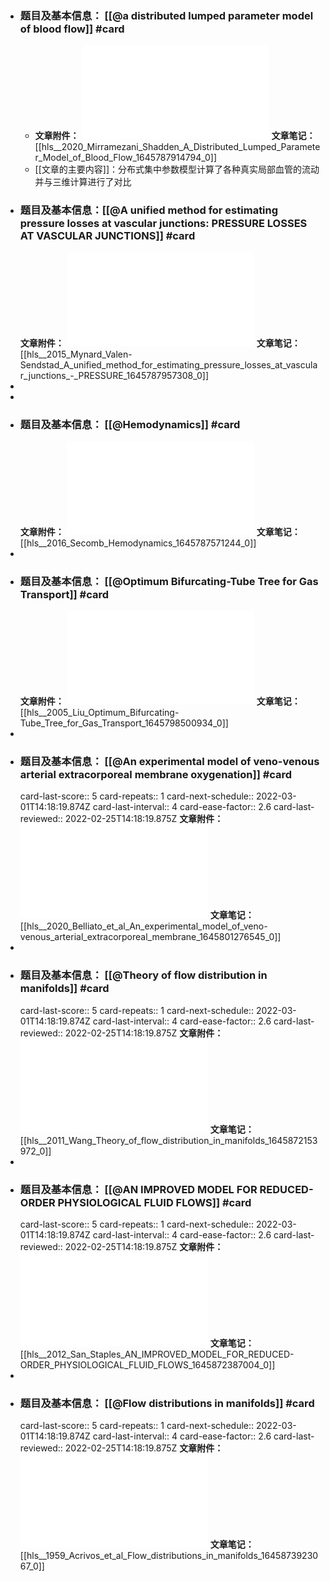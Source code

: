 - ### 题目及基本信息： [[@a distributed lumped parameter model of blood flow]]  #card
	- **文章附件：** ![2020_Mirramezani_Shadden_A Distributed Lumped Parameter Model of Blood Flow.pdf](../assets/2020_Mirramezani_Shadden_A_Distributed_Lumped_Parameter_Model_of_Blood_Flow_1645787914794_0.pdf) 
	  **文章笔记：** [[hls__2020_Mirramezani_Shadden_A_Distributed_Lumped_Parameter_Model_of_Blood_Flow_1645787914794_0]]
	- [[文章的主要内容]]：分布式集中参数模型计算了各种真实局部血管的流动并与三维计算进行了对比
- ### **题目及基本信息：**[[@A unified method for estimating pressure losses at vascular junctions: PRESSURE LOSSES AT VASCULAR JUNCTIONS]]    #card
  **文章附件：** ![2015_Mynard_Valen-Sendstad_A unified method for estimating pressure losses at vascular junctions - PRESSURE.pdf](../assets/2015_Mynard_Valen-Sendstad_A_unified_method_for_estimating_pressure_losses_at_vascular_junctions_-_PRESSURE_1645787957308_0.pdf) 
  **文章笔记：** [[hls__2015_Mynard_Valen-Sendstad_A_unified_method_for_estimating_pressure_losses_at_vascular_junctions_-_PRESSURE_1645787957308_0]]
-
-
- ### **题目及基本信息：** [[@Hemodynamics]]  #card
  **文章附件：** ![2016_Secomb_Hemodynamics.pdf](../assets/2016_Secomb_Hemodynamics_1645787991252_0.pdf) 
  **文章笔记：** [[hls__2016_Secomb_Hemodynamics_1645787571244_0]]
-
- ### **题目及基本信息：** [[@Optimum Bifurcating-Tube Tree for Gas Transport]]  #card
  **文章附件：** ![2005_Liu_Optimum Bifurcating-Tube Tree for Gas Transport.pdf](../assets/2005_Liu_Optimum_Bifurcating-Tube_Tree_for_Gas_Transport_1645798500934_0.pdf) 
  **文章笔记：** [[hls__2005_Liu_Optimum_Bifurcating-Tube_Tree_for_Gas_Transport_1645798500934_0]]
-
- ### **题目及基本信息：** [[@An experimental model of veno-venous arterial extracorporeal membrane oxygenation]]  #card
  card-last-score:: 5
  card-repeats:: 1
  card-next-schedule:: 2022-03-01T14:18:19.874Z
  card-last-interval:: 4
  card-ease-factor:: 2.6
  card-last-reviewed:: 2022-02-25T14:18:19.875Z
  **文章附件：**![2020_Belliato et al_An experimental model of veno-venous arterial extracorporeal membrane.pdf](../assets/2020_Belliato_et_al_An_experimental_model_of_veno-venous_arterial_extracorporeal_membrane_1645801276545_0.pdf)
  **文章笔记：** [[hls__2020_Belliato_et_al_An_experimental_model_of_veno-venous_arterial_extracorporeal_membrane_1645801276545_0]]
-
- ### **题目及基本信息：** [[@Theory of flow distribution in manifolds]] #card
  card-last-score:: 5
  card-repeats:: 1
  card-next-schedule:: 2022-03-01T14:18:19.874Z
  card-last-interval:: 4
  card-ease-factor:: 2.6
  card-last-reviewed:: 2022-02-25T14:18:19.875Z
  **文章附件：** ![2011_Wang_Theory of flow distribution in manifolds.pdf](../assets/2011_Wang_Theory_of_flow_distribution_in_manifolds_1645872153972_0.pdf) 
  **文章笔记：** [[hls__2011_Wang_Theory_of_flow_distribution_in_manifolds_1645872153972_0]]
-
- ### **题目及基本信息：** [[@AN IMPROVED MODEL FOR REDUCED-ORDER PHYSIOLOGICAL FLUID FLOWS]] #card
  card-last-score:: 5
  card-repeats:: 1
  card-next-schedule:: 2022-03-01T14:18:19.874Z
  card-last-interval:: 4
  card-ease-factor:: 2.6
  card-last-reviewed:: 2022-02-25T14:18:19.875Z
  **文章附件：** ![2012_San_Staples_AN IMPROVED MODEL FOR REDUCED-ORDER PHYSIOLOGICAL FLUID FLOWS.pdf](../assets/2012_San_Staples_AN_IMPROVED_MODEL_FOR_REDUCED-ORDER_PHYSIOLOGICAL_FLUID_FLOWS_1645872387004_0.pdf) 
  **文章笔记：** [[hls__2012_San_Staples_AN_IMPROVED_MODEL_FOR_REDUCED-ORDER_PHYSIOLOGICAL_FLUID_FLOWS_1645872387004_0]]
-
- ### **题目及基本信息：** [[@Flow distributions in manifolds]] #card
  card-last-score:: 5
  card-repeats:: 1
  card-next-schedule:: 2022-03-01T14:18:19.874Z
  card-last-interval:: 4
  card-ease-factor:: 2.6
  card-last-reviewed:: 2022-02-25T14:18:19.875Z
  **文章附件：**![1959_Acrivos et al_Flow distributions in manifolds.pdf](../assets/1959_Acrivos_et_al_Flow_distributions_in_manifolds_1645873923067_0.pdf) 
  **文章笔记：** [[hls__1959_Acrivos_et_al_Flow_distributions_in_manifolds_1645873923067_0]]